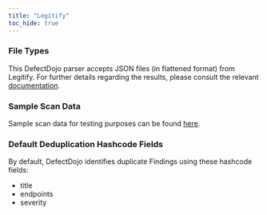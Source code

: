 ```yaml
---
title: "Legitify"
toc_hide: true
---
```

### File Types
This DefectDojo parser accepts JSON files (in flattened format) from Legitify. For further details regarding the results, please consult the relevant [documentation](https://github.com/Legit-Labs/legitify?tab=readme-ov-file#output-options).

### Sample Scan Data
Sample scan data for testing purposes can be found [here](https://github.com/DefectDojo/django-DefectDojo/tree/master/unittests/scans/legitify).

### Default Deduplication Hashcode Fields
By default, DefectDojo identifies duplicate Findings using these hashcode fields:

- title
- endpoints
- severity
